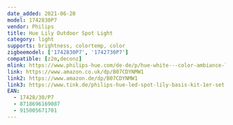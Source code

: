 ```yaml
---
date_added: 2021-06-20
model: 1742830P7
vendor: Philips
title: Hue Lily Outdoor Spot Light
category: light
supports: brightness, colortemp, color
zigbeemodel: ['1742830P7', '1742730P7']
compatible: [z2m,deconz]
mlink: https://www.philips-hue.com/de-de/p/hue-white---color-ambiance-lily-gartenspot/1742830P7
link: https://www.amazon.co.uk/dp/B07CDYNMW1
link2: https://www.amazon.de/dp/B07CDYNMW1
link3: https://www.tink.de/philips-hue-led-spot-lily-basis-kit-1er-set
EAN: 
  - 17428/30/P7
  - 8718696169087
  - 915005671701
---
```


